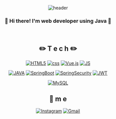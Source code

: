 <div align=center>
  
![header](https://capsule-render.vercel.app/api?type=Waving&color=auto&height=300&section=header&text=Be%20Smarter📚)
  ### 👋 Hi there! I'm web developer using Java 👋
  <br>
  
  ## ✏️ T e c h ✏️
  
  [![HTML5](https://img.shields.io/badge/HTML5-E34F26?style=flat-square&logo=HTML5&logoColor=white)]()
  [![css](https://img.shields.io/badge/CSS-1572B6?style=flat-square&logo=CSS3&logoColor=white)]()
  [![Vue.js](https://img.shields.io/badge/Vue.js-4FC08D?style=flat-square&logo=Vue.js&logoColor=white)]()
  [![JS](https://img.shields.io/badge/JavaScript-F7DF1E?style=flat-square&logo=JavaScript&logoColor=black)]()
  <br>
  
  [![JAVA](https://img.shields.io/badge/Java-007396?style=flat-square&logo=Java&logoColor=white)]()
  [![SpringBoot](https://img.shields.io/badge/SpringBoot-6DB33F?style=flat-square&logo=SpringBoot&logoColor=white)]()
  [![SpringSecurity](https://img.shields.io/badge/SpringSecurity-6DB33F?style=flat-square&logo=SpringSecurity&logoColor=white)]()
  [![JWT](https://img.shields.io/badge/JWT-000000?style=flat-square&logo=JSONWebTokens&logoColor=white)]()
  <br>
  
  [![MySQL](https://img.shields.io/badge/MySQL-4479A1?style=flat-square&logo=MySQL&logoColor=white)]()
  <br>
  
  ## 💫 m e 
  [![Instagram](https://img.shields.io/badge/Instagram-dd2a7b?style=flat-square&logo=instagram&logoColor=white&link=https://www.instagram.com/hojun0_0/)](https://www.instagram.com/hojun0_0/) 
  [![Gmail](https://img.shields.io/badge/Gmail-d14836?style=flat-square&logo=Gmail&logoColor=white&link=mailto:hojunii95@gmail.com)](mailto:hojunii95@gmail.com)
  
</div>

<!--
**loltaeja/loltaeja** is a ✨ _special_ ✨ repository because its `README.md` (this file) appears on your GitHub profile.

Here are some ideas to get you started:

- 🔭 I’m currently working on ...
- 🌱 I’m currently learning ...
- 👯 I’m looking to collaborate on ...
- 🤔 I’m looking for help with ...
- 💬 Ask me about ...
- 📫 How to reach me: ...
- 😄 Pronouns: ...
- ⚡ Fun fact: ...
-->

